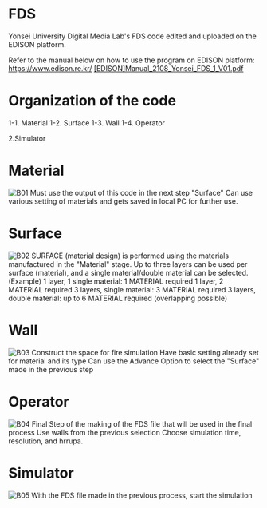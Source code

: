 # FDS
Yonsei University Digital Media Lab's FDS code edited and uploaded on the EDISON platform.

Refer to the manual below on how to use the program on EDISON platform: https://www.edison.re.kr/
[[EDISON]Manual_2108_Yonsei_FDS_1_V01.pdf](https://github.com/yonseidmlab/FDS/files/7073481/EDISON.Manual_2108_Yonsei_FDS_1_V01.pdf)

# Organization of the code 

1-1. Material 
1-2. Surface
1-3. Wall 
1-4. Operator 

2.Simulator 

# Material 
![B01](https://user-images.githubusercontent.com/25164461/137667228-53d72eb1-b46d-456c-9796-3b3a260f4c2b.jpg)
Must use the output of this code in the next step "Surface"
Can use various setting of materials and gets saved in local PC for further use. 

# Surface 
![B02](https://user-images.githubusercontent.com/25164461/137667317-4d1abd9e-c389-4a30-b9b3-086808186c44.jpg)
SURFACE (material design) is performed using the materials manufactured in the "Material" stage.
Up to three layers can be used per surface (material), and a single material/double material can be selected.
(Example) 
1 layer, 1 single material: 1 MATERIAL required 
1 layer, 2 MATERIAL required
3 layers, single material: 3 MATERIAL required 
3 layers, double material: up to 6 MATERIAL required (overlapping possible)

# Wall 
![B03](https://user-images.githubusercontent.com/25164461/137668032-2a6ef8f0-61ae-42fe-ac2e-64fa8aa0b801.jpg)
Construct the space for fire simulation 
Have basic setting already set for material and its type
Can use the Advance Option to select the "Surface" made in the previous step

# Operator 
![B04](https://user-images.githubusercontent.com/25164461/137668316-a4846eb5-911a-45b4-8205-028abfaa10fc.jpg)
Final Step of the making of the FDS file that will be used in the final process
Use walls from the previous selection
Choose simulation time, resolution, and hrrupa. 

# Simulator 
![B05](https://user-images.githubusercontent.com/25164461/137668527-3d824967-fdc7-44c4-bb2c-6d84d54494c6.jpg)
With the FDS file made in the previous process, start the simulation
